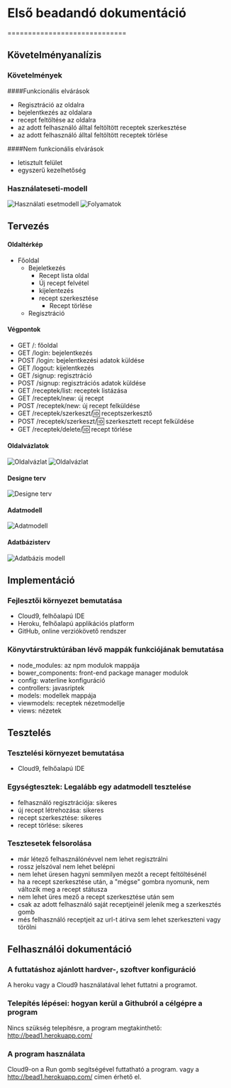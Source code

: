 # Első beadandó dokumentáció
=============================

## Követelményanalízis

### Követelmények
####Funkcionális elvárások
* Regisztráció az oldalra
* bejelentkezés az oldalara
* recept feltöltése az oldalra
* az adott felhasználó álltal feltöltött receptek szerkesztése
* az adott felhasználó álltal feltöltött receptek törlése

####Nem funkcionális elvárások
* letisztult felület
* egyszerű kezelhetőség

### Használateseti-modell
![Használati esetmodell](docs/images/haszneset.png)
![Folyamatok](docs/images/folyamatok.png)

## Tervezés

#### Oldaltérkép
* Főoldal
  - Bejeletkezés
    * Recept lista oldal
    * Új recept felvétel
    * kijelentezés
    * recept szerkesztése
      - Recept törlése
  - Regisztráció

#### Végpontok
* GET /: főoldal
* GET /login: bejelentkezés
* POST /login: bejelentkezési adatok küldése
* GET /logout: kijelentkezés
* GET /signup: regisztráció
* POST /signup: regisztrációs adatok küldése
* GET /receptek/list: receptek listázása
* GET /receptek/new: új recept
* POST /receptek/new: új recept felküldése
* GET /receptek/szerkeszt/:id: receptszerkesztő
* POST /receptek/szerkeszt/:id: szerkesztett recept felküldése
* GET /receptek/delete/:id: recept törlése


#### Oldalvázlatok
![Oldalvázlat](docs/images/váz2.png)
![Oldalvázlat](docs/images/oldalvázlat.png)

#### Designe terv

![Designe terv](docs/images/designe.png)

#### Adatmodell
![Adatmodell](docs/images/adatm.png)

#### Adatbázisterv
![Adatbázis modell](docs/images/adatBm.png)

## Implementáció

### Fejlesztői környezet bemutatása
* Cloud9, felhőalapú IDE
* Heroku, felhőalapú applikációs platform
* GitHub, online verziókövető rendszer

### Könyvtárstruktúrában lévő mappák funkciójának bemutatása
* node_modules: az npm modulok mappája
* bower_components: front-end package manager modulok
* config: waterline konfiguráció
* controllers: javasriptek
* models: modellek mappája
* viewmodels: receptek nézetmodellje
* views: nézetek

## Tesztelés

### Tesztelési környezet bemutatása
* Cloud9, felhőalapú IDE

### Egységtesztek: Legalább egy adatmodell tesztelése
* felhasználó regisztrációja: sikeres
* új recept létrehozása: sikeres
* recept szerkesztése: sikeres
* recept törlése: sikeres

### Tesztesetek felsorolása
* már létező felhasználónévvel nem lehet regisztrálni
* rossz jelszóval nem lehet belépni
* nem lehet üresen hagyni semmilyen mezőt a recept feltöltésénél
* ha a recept szerkesztése után, a "mégse" gombra nyomunk, nem változik meg a recept státusza
* nem lehet üres mező a recept szerkesztése után sem
* csak az adott felhasználó saját receptjeinél jelenik meg a szerkesztés gomb
* més felhasználó receptjeit az url-t átírva sem lehet szerkeszteni vagy törölni


## Felhasználói dokumentáció

### A futtatáshoz ajánlott hardver-, szoftver konfiguráció
A heroku vagy a Cloud9 használatával lehet futtatni a programot.
### Telepítés lépései: hogyan kerül a Githubról a célgépre a program
Nincs szükség telepítésre, a program megtakinthető: http://bead1.herokuapp.com/
### A program használata
Cloud9-on a Run gomb segítségével futtatható a program.
vagy a http://bead1.herokuapp.com/ címen érhető el.